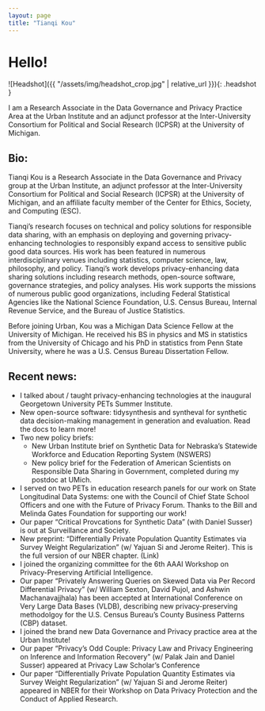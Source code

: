 ```yaml
---
layout: page
title: "Tianqi Kou"
---
```


# Hello!

![Headshot]({{ "/assets/img/headshot_crop.jpg" | relative_url }}){: .headshot }

I am a Research Associate in the Data Governance and Privacy Practice Area at the Urban Institute and an adjunct professor at the Inter-University Consortium for Political and Social Research (ICPSR) at the University of Michigan.

## Bio:

Tianqi Kou is a Research Associate in the Data Governance and Privacy group at the Urban Institute, an adjunct professor at the Inter-University Consortium for Political and Social Research (ICPSR) at the University of Michigan, and an affiliate faculty member of the Center for Ethics, Society, and Computing (ESC).

Tianqi’s research focuses on technical and policy solutions for responsible data sharing, with an emphasis on deploying and governing privacy-enhancing technologies to responsibly expand access to sensitive public good data sources. His work has been featured in numerous interdisciplinary venues including statistics, computer science, law, philosophy, and policy. Tianqi’s work develops privacy-enhancing data sharing solutions including research methods, open-source software, governance strategies, and policy analyses. His work supports the missions of numerous public good organizations, including Federal Statistical Agencies like the National Science Foundation, U.S. Census Bureau, Internal Revenue Service, and the Bureau of Justice Statistics.

Before joining Urban, Kou was a Michigan Data Science Fellow at the University of Michigan. He received his BS in physics and MS in statistics from the University of Chicago and his PhD in statistics from Penn State University, where he was a U.S. Census Bureau Dissertation Fellow.

## Recent news:

- I talked about / taught privacy-enhancing technologies at the inaugural Georgetown University PETs Summer Institute.
- New open-source software: tidysynthesis and syntheval for synthetic data decision-making management in generation and evaluation. Read the docs to learn more!
- Two new policy briefs:
  - New Urban Institute brief on Synthetic Data for Nebraska’s Statewide Workforce and Education Reporting System (NSWERS)
  - New policy brief for the Federation of American Scientists on Responsible Data Sharing in Government, completed during my postdoc at UMich.
- I served on two PETs in education research panels for our work on State Longitudinal Data Systems: one with the Council of Chief State School Officers and one with the Future of Privacy Forum. Thanks to the Bill and Melinda Gates Foundation for supporting our work!
- Our paper “Critical Provcations for Synthetic Data” (with Daniel Susser) is out at Surveillance and Society.
- New preprint: “Differentially Private Population Quantity Estimates via Survey Weight Regularization” (w/ Yajuan Si and Jerome Reiter). This is the full version of our NBER chapter. (Link)
- I joined the organizing committee for the 6th AAAI Workshop on Privacy-Preserving Artificial Intelligence.
- Our paper “Privately Answering Queries on Skewed Data via Per Record Differential Privacy” (w/ William Sexton, David Pujol, and Ashwin Machanavajjhala) has been accepted at International Conference on Very Large Data Bases (VLDB), describing new privacy-preserving methodolgoy for the U.S. Census Bureau’s County Business Patterns (CBP) dataset.
- I joined the brand new Data Governance and Privacy practice area at the Urban Institute!
- Our paper “Privacy’s Odd Couple: Privacy Law and Privacy Engineering on Inference and Information Recovery” (w/ Palak Jain and Daniel Susser) appeared at Privacy Law Scholar’s Conference
- Our paper “Differentially Private Population Quantity Estimates via Survey Weight Regularization” (w/ Yajuan Si and Jerome Reiter) appeared in NBER for their Workshop on Data Privacy Protection and the Conduct of Applied Research.

